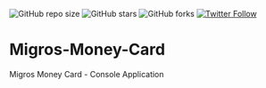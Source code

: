 ![GitHub repo size](https://img.shields.io/github/repo-size/busenurcetin/Migros-Money-Card)
![GitHub stars](https://img.shields.io/github/stars/busenurcetin/Migros-Money-Card?style=social)
![GitHub forks](https://img.shields.io/github/forks/busenurcetin/Migros-Money-Card?style=social)
[![Twitter Follow](https://img.shields.io/twitter/follow/busenurcetin16?style=social)](https://twitter.com/intent/follow?screen_name=busenurcetin16)

# Migros-Money-Card
Migros Money Card - Console Application
